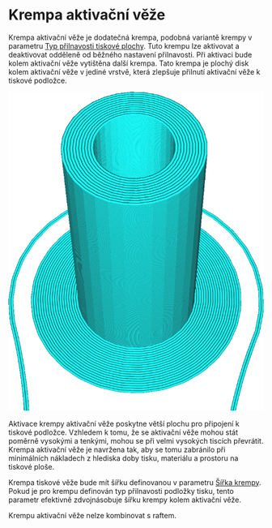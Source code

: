 Krempa aktivační věže
====
Krempa aktivační věže je dodatečná krempa, podobná variantě krempy v parametru [Typ přilnavosti tiskové plochy](../platform_adhesion/adhesion_type.md). Tuto krempu lze aktivovat a deaktivovat odděleně od běžného nastavení přilnavosti. Při aktivaci bude kolem aktivační věže vytištěna další krempa. Tato krempa je plochý disk kolem aktivační věže v jediné vrstvě, která zlepšuje přilnutí aktivační věže k tiskové podložce.

![Typ přilnavosti je nasazen na sukénku, ale kolem aktivační věže je vždy krempa](../../../articles/images/prime_tower_brim_enable.png)

Aktivace krempy aktivační věže poskytne větší plochu pro připojení k tiskové podložce. Vzhledem k tomu, že se aktivační věže mohou stát poměrně vysokými a tenkými, mohou se při velmi vysokých tiscích převrátit. Krempa aktivační věže je navržena tak, aby se tomu zabránilo při minimálních nákladech z hlediska doby tisku, materiálu a prostoru na tiskové ploše.

Krempa tiskové věže bude mít šířku definovanou v parametru [Šířka krempy](../platform_adhesion/brim_width.md). Pokud je pro krempu definován typ přilnavosti podložky tisku, tento parametr efektivně zdvojnásobuje šířku krempy kolem aktivační věže.

Krempu aktivační věže nelze kombinovat s raftem.